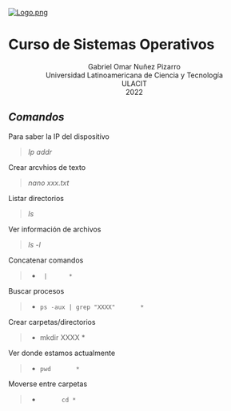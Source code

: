[![Logo.png](https://i.postimg.cc/TPvjD7ws/Logo.png)](https://postimg.cc/v4X6Rv57)

# Curso de Sistemas Operativos

<div align="center">
Gabriel Omar Nuñez Pizarro <br>
Universidad Latinoamericana de Ciencia y Tecnología <br>
ULACIT <br>
2022
</div>


## _Comandos_

Para saber la IP del dispositivo
> *Ip addr* 

Crear arcvhios de texto
> *nano xxx.txt*

Listar directorios
> *ls* 

Ver información de archivos 
> *ls -l*

Concatenar comandos
> *      |      * 

Buscar procesos
> *     ps -aux | grep "XXXX"       *

Crear carpetas/directorios
> *    mkdir XXXX        * 

Ver donde estamos actualmente
> *     pwd       *

Moverse entre carpetas
> *           cd * 
